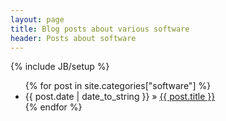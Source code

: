 ```yaml
---
layout: page
title: Blog posts about various software
header: Posts about software
---
```

{% include JB/setup %}

<ul class="posts">
  {% for post in site.categories["software"] %}
    <li><span>{{ post.date | date_to_string }}</span> &raquo;
        <a href="{{ post.url }}">{{ post.title }}</a>
    </li>
  {% endfor %}
</ul>
